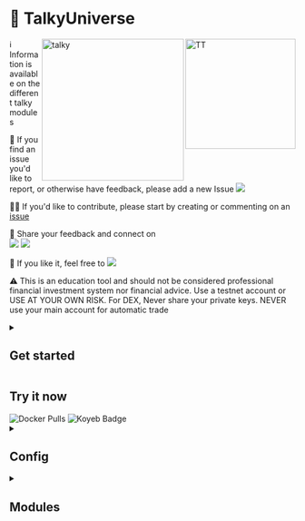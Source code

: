 # 🗿 TalkyUniverse
<img align="right" width="194" alt="TT" 
     src="https://github.com/mraniki/tt/assets/8766259/14cb1653-f6b4-44e7-b07c-d930060c7363">
     
<img src="https://i.imgur.com/Q7iDDyB.jpg" align="right"
     alt="talky" width="250" height="250">


<dl>
ℹ️ Information is available on the different talky modules

🐛 If you find an issue you'd like to report, or otherwise have feedback, please add a new Issue <a href="https://github.com/mraniki/tt/issues"><img src="https://badgen.net/github/open-issues/mraniki/tt" /></a>

🧑‍💻 If you'd like to contribute, please start by creating or commenting on an <a href="https://github.com/mraniki/tt/issues">issue</a>

💬 Share your feedback and connect on 
     <br><a href="https://discord.gg/vegJQGrRRa"><img src="https://badgen.net/badge/icon/discord/purple?icon=discord&label" /></a>
      <a href="https://t.me/TTTalkyTraderChat/1"><img src="https://badgen.net/badge/icon/telegram?icon=telegram&label" /></a>

🍩 If you like it, feel free to <a href="https://coindrop.to/mraniki"><img src="https://badgen.net/badge/icon/coindrop/6F4E37?icon=buymeacoffee&label"/></a>

⚠️ This is an education tool and should not be considered professional financial investment system nor financial advice. Use a testnet account or USE AT YOUR OWN RISK. For DEX, Never share your private keys. NEVER use your main account for automatic trade
 </dl>   

<details close>
<summary><h2>Get started</h2></summary>
<ol>

<li>Create your channel/room and your platform bot</li>

- Telegram via <a href="https://core.telegram.org/bots/tutorial">Telegram @BotFather</a> and [create an API key](https://docs.telethon.dev/en/stable/basic/signing-in.html) 
- Discord via [Discord Dev portal](https://discord.com/developers/docs/intro)
- Matrix via [Matrix.org](https://turt2live.github.io/matrix-bot-sdk/index.html)

<li>Get your    
- DEX wallet address and private key
- CEX API Keys supported by [CCXT](https://github.com/ccxt/ccxt) or
</li>

<li>Create your config file settings.toml or use  <a href="https://github.com/talkytrader/wiki/blob/main/README.md#config">env variable</a></li>
https://github.com/talkytrader/wiki/blob/7b9a1caf49e92ae481a5d8401d782df7c1e21774/example_settings.toml#L2-L50

<li>Deploy via:
    
- docker 
          `docker pull mraniki/tt:latest` or `docker pull ghcr.io/mraniki/tt:latest`
- locally 
          `git clone https://github.com/mraniki/tt:main` && `pip install -r requirements.txt` 
</li>

<li>Start your container or if deployed locally use `python3 bot.py` to start</li>
<li>Documentation available on <a href="https://talkytrader.github.io/wiki">wiki</a>
</ol>

</details>

<h2>Try it now</h2>

<img alt="Docker Pulls" src="https://img.shields.io/docker/pulls/mraniki/tt">
<img alt="Koyeb Badge" src="https://img.shields.io/badge/Deploy%20on%20Koyeb-blue?logo=koyeb&link=https%3A%2F%2Fapp.koyeb.com%2Fdeploy%3Ftype%3Ddocker%26image%3Ddocker.io%2Fmraniki%2Ftt%26name%3Dtt-demo">

<details close>
<summary><h2>Config</h2></summary>
https://github.com/talkytrader/wiki/blob/c9d39101f7f74233f6e7d756790373fbc2251a63/.env.example#L1-L114  
</details>


<details close>
<summary><h2>Modules</h2></summary>

<h3>Talky</h3>
  
<a href="https://talkyuniverse.readthedocs.io/projects/talky/">Submit trading order to CEX & DEX with multi messaging platform and plugin support</a>

<h3>FindMyOrder</h3>

<a href="https://talkyuniverse.readthedocs.io/projects/fyndmyorder/">Find that order</a>

<h3>DXSP</h3>

<a href="https://talkyuniverse.readthedocs.io/projects/dxsp/">Swap made easy</a>

<h3>IamListening</h3>

Build a chat listener bot
<a href="https://talkyuniverse.readthedocs.io/projects/iamlistening/">Find that order</a>

<h3>TalkyTrend</h3>

<a href="https://talkyuniverse.readthedocs.io/projects/talkytrend/">Get the trend</a>

</details>
